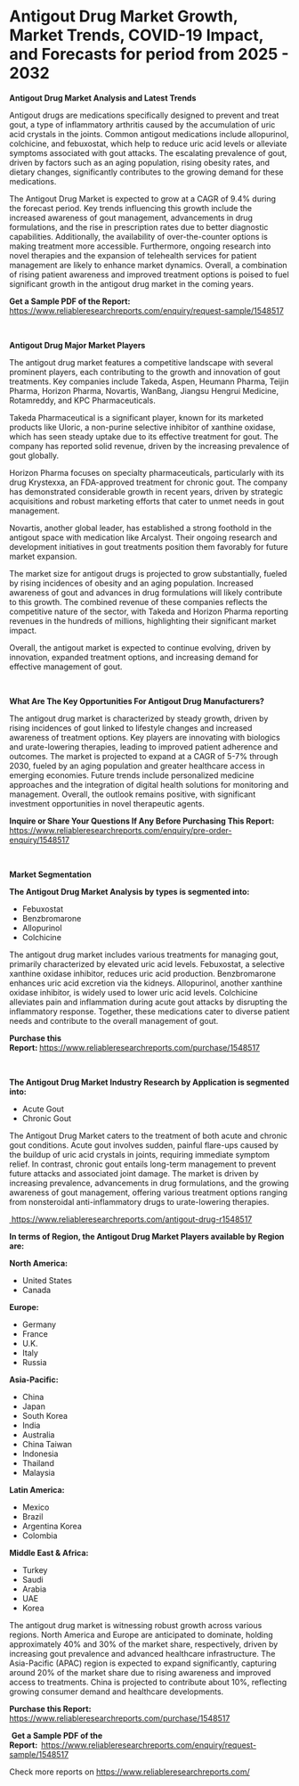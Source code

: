 <p><h1>Antigout Drug Market Growth, Market Trends, COVID-19 Impact, and Forecasts for period from 2025 - 2032</h1></p><p><strong>Antigout Drug Market Analysis and Latest Trends</strong></p>
<p><p>Antigout drugs are medications specifically designed to prevent and treat gout, a type of inflammatory arthritis caused by the accumulation of uric acid crystals in the joints. Common antigout medications include allopurinol, colchicine, and febuxostat, which help to reduce uric acid levels or alleviate symptoms associated with gout attacks. The escalating prevalence of gout, driven by factors such as an aging population, rising obesity rates, and dietary changes, significantly contributes to the growing demand for these medications.</p><p>The Antigout Drug Market is expected to grow at a CAGR of 9.4% during the forecast period. Key trends influencing this growth include the increased awareness of gout management, advancements in drug formulations, and the rise in prescription rates due to better diagnostic capabilities. Additionally, the availability of over-the-counter options is making treatment more accessible. Furthermore, ongoing research into novel therapies and the expansion of telehealth services for patient management are likely to enhance market dynamics. Overall, a combination of rising patient awareness and improved treatment options is poised to fuel significant growth in the antigout drug market in the coming years.</p></p>
<p><strong>Get a Sample PDF of the Report:&nbsp;</strong> <a href="https://www.reliableresearchreports.com/enquiry/request-sample/1548517?utm_campaign=1674&utm_medium=2&utm_source=Github&utm_content=ia&utm_term=08032025&utm_id=antigout-drug">https://www.reliableresearchreports.com/enquiry/request-sample/1548517</a></p>
<p>&nbsp;</p>
<p><strong>Antigout Drug Major Market Players</strong></p>
<p><p>The antigout drug market features a competitive landscape with several prominent players, each contributing to the growth and innovation of gout treatments. Key companies include Takeda, Aspen, Heumann Pharma, Teijin Pharma, Horizon Pharma, Novartis, WanBang, Jiangsu Hengrui Medicine, Rotamreddy, and KPC Pharmaceuticals.</p><p>Takeda Pharmaceutical is a significant player, known for its marketed products like Uloric, a non-purine selective inhibitor of xanthine oxidase, which has seen steady uptake due to its effective treatment for gout. The company has reported solid revenue, driven by the increasing prevalence of gout globally.</p><p>Horizon Pharma focuses on specialty pharmaceuticals, particularly with its drug Krystexxa, an FDA-approved treatment for chronic gout. The company has demonstrated considerable growth in recent years, driven by strategic acquisitions and robust marketing efforts that cater to unmet needs in gout management.</p><p>Novartis, another global leader, has established a strong foothold in the antigout space with medication like Arcalyst. Their ongoing research and development initiatives in gout treatments position them favorably for future market expansion.</p><p>The market size for antigout drugs is projected to grow substantially, fueled by rising incidences of obesity and an aging population. Increased awareness of gout and advances in drug formulations will likely contribute to this growth. The combined revenue of these companies reflects the competitive nature of the sector, with Takeda and Horizon Pharma reporting revenues in the hundreds of millions, highlighting their significant market impact.</p><p>Overall, the antigout market is expected to continue evolving, driven by innovation, expanded treatment options, and increasing demand for effective management of gout.</p></p>
<p>&nbsp;</p>
<p><strong>What Are The Key Opportunities For Antigout Drug Manufacturers?</strong></p>
<p><p>The antigout drug market is characterized by steady growth, driven by rising incidences of gout linked to lifestyle changes and increased awareness of treatment options. Key players are innovating with biologics and urate-lowering therapies, leading to improved patient adherence and outcomes. The market is projected to expand at a CAGR of 5-7% through 2030, fueled by an aging population and greater healthcare access in emerging economies. Future trends include personalized medicine approaches and the integration of digital health solutions for monitoring and management. Overall, the outlook remains positive, with significant investment opportunities in novel therapeutic agents.</p></p>
<p><strong>Inquire or Share Your Questions If Any Before Purchasing This Report:</strong> <a href="https://www.reliableresearchreports.com/enquiry/pre-order-enquiry/1548517?utm_campaign=1674&utm_medium=2&utm_source=Github&utm_content=ia&utm_term=08032025&utm_id=antigout-drug">https://www.reliableresearchreports.com/enquiry/pre-order-enquiry/1548517</a></p>
<p>&nbsp;</p>
<p><strong>Market Segmentation</strong></p>
<p><strong>The Antigout Drug Market Analysis by types is segmented into:</strong></p>
<p><ul><li>Febuxostat</li><li>Benzbromarone</li><li>Allopurinol</li><li>Colchicine</li></ul></p>
<p><p>The antigout drug market includes various treatments for managing gout, primarily characterized by elevated uric acid levels. Febuxostat, a selective xanthine oxidase inhibitor, reduces uric acid production. Benzbromarone enhances uric acid excretion via the kidneys. Allopurinol, another xanthine oxidase inhibitor, is widely used to lower uric acid levels. Colchicine alleviates pain and inflammation during acute gout attacks by disrupting the inflammatory response. Together, these medications cater to diverse patient needs and contribute to the overall management of gout.</p></p>
<p><strong>Purchase this Report:&nbsp;</strong><a href="https://www.reliableresearchreports.com/purchase/1548517?utm_campaign=1674&utm_medium=2&utm_source=Github&utm_content=ia&utm_term=08032025&utm_id=antigout-drug">https://www.reliableresearchreports.com/purchase/1548517</a></p>
<p>&nbsp;</p>
<p><strong>The Antigout Drug Market Industry Research by Application is segmented into:</strong></p>
<p><ul><li>Acute Gout</li><li>Chronic Gout</li></ul></p>
<p><p>The Antigout Drug Market caters to the treatment of both acute and chronic gout conditions. Acute gout involves sudden, painful flare-ups caused by the buildup of uric acid crystals in joints, requiring immediate symptom relief. In contrast, chronic gout entails long-term management to prevent future attacks and associated joint damage. The market is driven by increasing prevalence, advancements in drug formulations, and the growing awareness of gout management, offering various treatment options ranging from nonsteroidal anti-inflammatory drugs to urate-lowering therapies.</p></p>
<p><a href="https://www.reliableresearchreports.com/antigout-drug-r1548517?utm_campaign=1674&utm_medium=2&utm_source=Github&utm_content=ia&utm_term=08032025&utm_id=antigout-drug">&nbsp;https://www.reliableresearchreports.com/antigout-drug-r1548517</a></p>
<p><strong>In terms of Region, the Antigout Drug Market Players available by Region are:</strong></p>
<p>
    <p> <strong> North America: </strong>
        <ul>
            <li>United States</li>
            <li>Canada</li>
        </ul>
        </p> 
    <p> <strong> Europe: </strong>
        <ul>
            <li>Germany</li>
            <li>France</li>
            <li>U.K.</li>
            <li>Italy</li>
            <li>Russia</li>
        </ul>
        </p> 
    <p> <strong> Asia-Pacific: </strong>
        <ul>
            <li>China</li>
            <li>Japan</li>
            <li>South Korea</li>
            <li>India</li>
            <li>Australia</li>
            <li>China Taiwan</li>
            <li>Indonesia</li>
            <li>Thailand</li>
            <li>Malaysia</li>
        </ul>
        </p> 
    <p> <strong> Latin America: </strong>
        <ul>
            <li>Mexico</li>
            <li>Brazil</li>
            <li>Argentina Korea</li>
            <li>Colombia</li>
        </ul>
        </p> 
    <p> <strong> Middle East & Africa: </strong>
        <ul>
            <li>Turkey</li>
            <li>Saudi</li>
            <li>Arabia</li>
            <li>UAE</li>
            <li>Korea</li>
        </ul>
    </p>
    </p>
<p><p>The antigout drug market is witnessing robust growth across various regions. North America and Europe are anticipated to dominate, holding approximately 40% and 30% of the market share, respectively, driven by increasing gout prevalence and advanced healthcare infrastructure. The Asia-Pacific (APAC) region is expected to expand significantly, capturing around 20% of the market share due to rising awareness and improved access to treatments. China is projected to contribute about 10%, reflecting growing consumer demand and healthcare developments.</p></p>
<p><strong>Purchase this Report: </strong><a href="https://www.reliableresearchreports.com/purchase/1548517?utm_campaign=1674&utm_medium=2&utm_source=Github&utm_content=ia&utm_term=08032025&utm_id=antigout-drug">https://www.reliableresearchreports.com/purchase/1548517</a></p>
<p>&nbsp;<strong>Get a Sample PDF of the Report:&nbsp;&nbsp;</strong><a href="https://www.reliableresearchreports.com/enquiry/request-sample/1548517?utm_campaign=1674&utm_medium=2&utm_source=Github&utm_content=ia&utm_term=08032025&utm_id=antigout-drug">https://www.reliableresearchreports.com/enquiry/request-sample/1548517</a></p>
<p><strong></strong></p>
<p>Check more reports on <a href="https://www.reliableresearchreports.com/?utm_campaign=1674&utm_medium=2&utm_source=Github&utm_content=ia&utm_term=08032025&utm_id=antigout-drug">https://www.reliableresearchreports.com/</a></p>